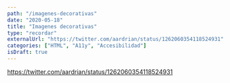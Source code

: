 ```yaml
---
path: "/imagenes-decorativas"
date: "2020-05-18"
title: "Imagenes decorativas"
type: "recordar"
externalUrl: "https://twitter.com/aardrian/status/1262060354118524931"
categories: ["HTML", "A11y", "Accesibilidad"]
isDraft: true
---
```


https://twitter.com/aardrian/status/1262060354118524931
